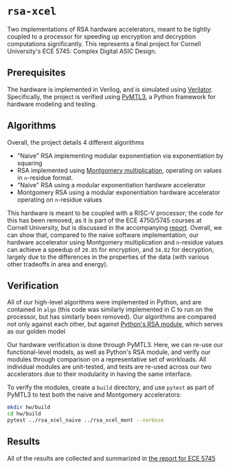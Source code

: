 # `rsa-xcel`

Two implementations of RSA hardware accelerators, meant to be tightly coupled to a processor for speeding up encryption and decryption computations significantly. This represents a final project for Cornell University's ECE 5745: Complex Digital ASIC Design.

## Prerequisites

The hardware is implemented in Verilog, and is simulated using [Verilator](https://github.com/verilator/verilator). Specifically, the project is 
verified using [PyMTL3](https://github.com/pymtl/pymtl3), a Python framework for hardware modeling and testing.

## Algorithms

Overall, the project details 4 different algorithms

 - "Naive" RSA implementing modular exponentiation via exponentiation by squaring
 - RSA implemented using [Montgomery multiplication](https://www.ams.org/journals/mcom/1985-44-170/S0025-5718-1985-0777282-X/S0025-5718-1985-0777282-X.pdf), operating on values in `n`-residue format.
 - "Naive" RSA using a modular exponentiation hardware accelerator
 - Montgomery RSA using a modular exponentiation hardware accelerator operating on `n`-residue values

This hardware is meant to be coupled with a RISC-V processor; the code for this has been removed, as it is part of the ECE 4750/5745 courses at Cornell University, but is discussed in the accompanying 
[report](./doc/report.pdf). Overall, we can show that, compared to the naive software implementation, our hardware accelerator using Montgomery multiplication and `n`-residue values can achieve a speedup
of `20.85` for encryption, and `34.82` for decryption, largely due to the differences in the properties of the data (with various other tradeoffs in area and energy).

## Verification

All of our high-level algorithms were implemented in Python, and are contained in `algo` (this code was similarly implemented in C to run on the processor, but has similarly been removed).
Our algorithms are compared not only against each other, but against [Python's RSA module](https://pypi.org/project/rsa/), which serves as our golden model

Our hardware verification is done through PyMTL3. Here, we can re-use our functional-level models, as well as Python's RSA module, and verify our modules through comparison on a representative set of 
workloads. All individual modules are unit-tested, and tests are re-used across our two accelerators due to their modularity in having the same interface.

To verify the modules, create a `build` directory, and use `pytest` as part of PyMTL3 to test both the naive and Montgomery accelerators:

```bash
mkdir hw/build
cd hw/build
pytest ../rsa_xcel_naive ../rsa_xcel_mont --verbose
```

## Results

All of the results are collected and summarized in [the report for ECE 5745](./doc/report.pdf)
